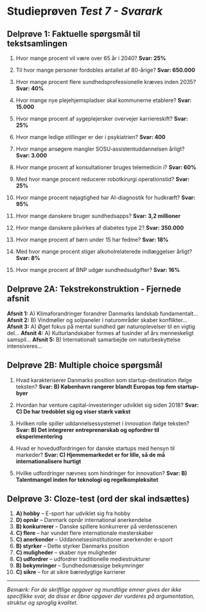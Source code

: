 # Studieprøven _Test 7 - Svarark_

## Delprøve 1: Faktuelle spørgsmål til tekstsamlingen

1. Hvor mange procent vil være over 65 år i 2040?
   **Svar: 25%**

2. Til hvor mange personer fordobles antallet af 80-årige?
   **Svar: 650.000**

3. Hvor mange procent flere sundhedsprofessionelle kræves inden 2035?
   **Svar: 40%**

4. Hvor mange nye plejehjemspladser skal kommunerne etablere?
   **Svar: 15.000**

5. Hvor mange procent af sygeplejersker overvejer karriereskift?
   **Svar: 25%**

6. Hvor mange ledige stillinger er der i psykiatrien?
   **Svar: 400**

7. Hvor mange ansøgere mangler SOSU‑assistentuddannelsen årligt?
   **Svar: 3.000**

8. Hvor mange procent af konsultationer bruges telemedicin i?
   **Svar: 60%**

9. Med hvor mange procent reducerer robotkirurgi operationstid?
   **Svar: 25%**

10. Hvor mange procent nøjagtighed har AI-diagnostik for hudkræft?
    **Svar: 95%**

11. Hvor mange danskere bruger sundhedsapps?
    **Svar: 3,2 millioner**

12. Hvor mange danskere påvirkes af diabetes type 2?
    **Svar: 350.000**

13. Hvor mange procent af børn under 15 har fedme?
    **Svar: 18%**

14. Med hvor mange procent stiger alkoholrelaterede indlæggelser årligt?
    **Svar: 8%**

15. Hvor mange procent af BNP udgør sundhedsudgifter?
    **Svar: 16%**

## Delprøve 2A: Tekstrekonstruktion - Fjernede afsnit

**Afsnit 1:** A) Klimaforandringer forandrer Danmarks landskab fundamentalt...
**Afsnit 2:** B) Vindmøller og solpaneler i naturområder skaber konflikter...
**Afsnit 3:** A) Øget fokus på mental sundhed gør naturoplevelser til en vigtig del...
**Afsnit 4:** A) Kulturlandskaber formes af tusinder af års menneskeligt samspil...
**Afsnit 5:** B) Internationalt samarbejde om naturbeskyttelse intensiveres...

## Delprøve 2B: Multiple choice spørgsmål

1. Hvad karakteriserer Danmarks position som startup-destination ifølge teksten?
   **Svar: B) København rangerer blandt Europas top fem startup-byer**

2. Hvordan har venture capital-investeringer udviklet sig siden 2018?
   **Svar: C) De har tredoblet sig og viser stærk vækst**

3. Hvilken rolle spiller uddannelsessystemet i innovation ifølge teksten?
   **Svar: B) Det integrerer entreprenørskab og opfordrer til eksperimentering**

4. Hvad er hovedudfordringen for danske startups med hensyn til markeder?
   **Svar: C) Hjemmemarkedet er for lille, så de må internationalisere hurtigt**

5. Hvilke udfordringer nævnes som hindringer for innovation?
   **Svar: B) Talentmangel inden for teknologi og regelkompleksitet**

## Delprøve 3: Cloze-test (ord der skal indsættes)

1. **A) hobby** – E-sport har udviklet sig fra hobby
2. **D) opnår** – Danmark opnår international anerkendelse
3. **B) konkurrerer** – Danske spillere konkurrerer på verdensscenen
4. **C) flere** – har vundet flere internationale mesterskaber
5. **C) anerkender** – Uddannelsesinstitutioner anerkender e-sport
6. **B) styrker** – Dette styrker Danmarks position
7. **C) muligheder** – skaber nye muligheder
8. **C) udfordrer** – udfordrer traditionelle mediestrukturer
9. **B) bekymringer** – Sundhedsmæssige bekymringer
10. **C) sikre** – for at sikre bæredygtige karrierer

---

*Bemærk: For de skriftlige opgaver og mundtlige emner gives der ikke specifikke svar, da disse er åbne opgaver der vurderes på argumentation, struktur og sproglig kvalitet.*
